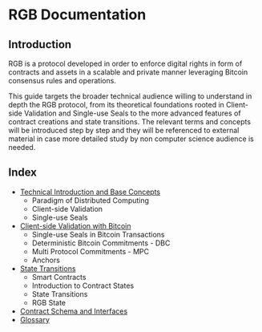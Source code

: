 # RGB Documentation

## Introduction
RGB is a protocol developed in order to enforce digital rights in form of contracts and assets in a scalable and private manner leveraging Bitcoin consensus rules and operations.

This guide targets the broader technical audience willing to understand in depth the RGB protocol, from its theoretical foundations rooted in Client-side Validation and Single-use Seals to the more advanced features of contract creations and state transitions. The relevant terms and concepts will be introduced step by step and they will be referenced to external material in case more detailed study by non computer science audience is needed.

## Index

* [Technical Introduction and Base Concepts](intro-tech.md)
    * Paradigm of Distributed Computing
    * Client-side Validation
    * Single-use Seals
* [Client-side Validation with Bitcoin](csv-w-btc.md)
   * Single-use Seals in Bitcoin Transactions
   * Deterministic Bitcoin Commitments - DBC
   * Multi Protocol Commitments - MPC
   * Anchors
* [State Transitions](state-transitions.md)
   * Smart Contracts
   * Introduction to Contract States
   * State Transitions
   * RGB State
* [Contract Schema and Interfaces](schema-interface.md)  
* [Glossary](terminology/glossary.md)
